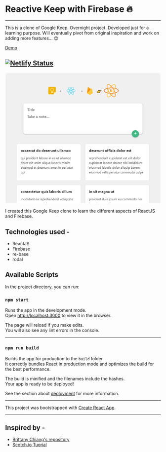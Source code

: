 # Reactive Keep with Firebase 🔥 
---

This is a clone of Google Keep. Overnight project. Developed just for a learning purpose. Will eventually pivot from original inspiration and work on adding more features... 😉

[Demo](https://rekeep.netlify.com/)

[![Netlify Status](https://api.netlify.com/api/v1/badges/2a2a8f2d-a2a4-4399-bfdb-714ca3decd5e/deploy-status)](https://app.netlify.com/sites/rekeep/deploys)
---
![Screenshot](/screenshots/screenshot.png)

I created this Google Keep clone to learn the different aspects of ReactJS and Firebase. 

## Technologies used -
- ReactJS
- Firebase
- re-base
- rodal


## Available Scripts

In the project directory, you can run:

### `npm start`

Runs the app in the development mode.<br>
Open [http://localhost:3000](http://localhost:3000) to view it in the browser.

The page will reload if you make edits.<br>
You will also see any lint errors in the console.

---

### `npm run build`

Builds the app for production to the `build` folder.<br>
It correctly bundles React in production mode and optimizes the build for the best performance.

The build is minified and the filenames include the hashes.<br>
Your app is ready to be deployed!

See the section about [deployment](https://facebook.github.io/create-react-app/docs/deployment) for more information.

---


This project was bootstrapped with [Create React App](https://github.com/facebook/create-react-app).

---

## Inspired by - 
- [Brittany Chiang's repository](https://github.com/bchiang7/google-keep-vue-firebase)
- [Scotch.io Tuorial ](https://scotch.io/tutorials/building-a-google-keep-clone-with-vue-and-firebase-pt-1)
